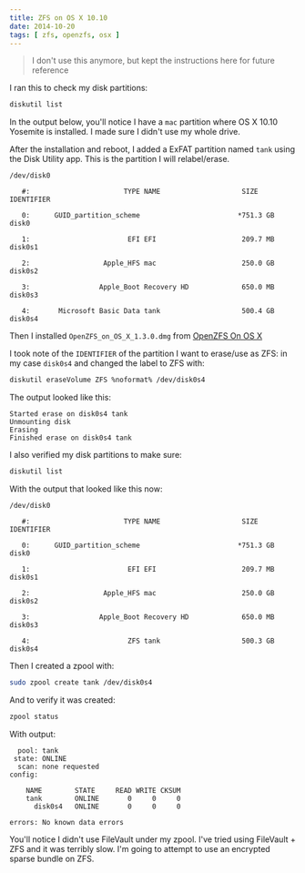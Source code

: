 ```yaml
---
title: ZFS on OS X 10.10
date: 2014-10-20
tags: [ zfs, openzfs, osx ]
---
```


> I don't use this anymore, but kept the instructions here for future reference

I ran this to check my disk partitions:

```sh
diskutil list
```

In the output below, you'll notice I have a `mac` partition where OS X 10.10 Yosemite is installed. I made sure I didn't use my whole drive.

After the installation and reboot, I added a ExFAT partition named `tank` using the Disk Utility app. This is the partition I will relabel/erase.

```
/dev/disk0

   #:                       TYPE NAME                    SIZE       IDENTIFIER

   0:      GUID_partition_scheme                        *751.3 GB   disk0

   1:                        EFI EFI                     209.7 MB   disk0s1

   2:                  Apple_HFS mac                     250.0 GB   disk0s2

   3:                 Apple_Boot Recovery HD             650.0 MB   disk0s3

   4:       Microsoft Basic Data tank                    500.4 GB   disk0s4
```

Then I installed `OpenZFS_on_OS_X_1.3.0.dmg` from [OpenZFS On OS X][1]

[1]: https://openzfsonosx.org/

I took note of the `IDENTIFIER` of the partition I want to erase/use as ZFS: in my case `disk0s4` and changed the label to ZFS with:

```sh
diskutil eraseVolume ZFS %noformat% /dev/disk0s4
```

The output looked like this:

```
Started erase on disk0s4 tank
Unmounting disk
Erasing
Finished erase on disk0s4 tank
```

I also verified my disk partitions to make sure:

```sh
diskutil list
```

With the output that looked like this now:

```
/dev/disk0

   #:                       TYPE NAME                    SIZE       IDENTIFIER

   0:      GUID_partition_scheme                        *751.3 GB   disk0

   1:                        EFI EFI                     209.7 MB   disk0s1

   2:                  Apple_HFS mac                     250.0 GB   disk0s2

   3:                 Apple_Boot Recovery HD             650.0 MB   disk0s3

   4:                        ZFS tank                    500.3 GB   disk0s4
```

Then I created a zpool with:

```sh
sudo zpool create tank /dev/disk0s4
```

And to verify it was created:

```sh
zpool status
```

With output:

```
  pool: tank
 state: ONLINE
  scan: none requested
config:

	NAME        STATE     READ WRITE CKSUM
	tank        ONLINE       0     0     0
	  disk0s4   ONLINE       0     0     0

errors: No known data errors
```

You'll notice I didn't use FileVault under my zpool. I've tried using FileVault + ZFS and it was terribly slow. I'm going to attempt to use an encrypted sparse bundle on ZFS.
